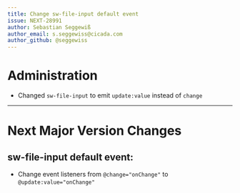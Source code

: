 ```yaml
---
title: Change sw-file-input default event
issue: NEXT-28991
author: Sebastian Seggewiß
author_email: s.seggewiss@cicada.com
author_github: @seggewiss
---
```

# Administration
* Changed `sw-file-input` to emit `update:value` instead of `change`
___
# Next Major Version Changes
## sw-file-input default event:
* Change event listeners from `@change="onChange"` to `@update:value="onChange"`
